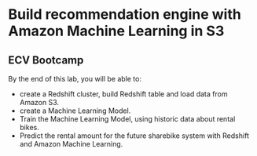 # Build recommendation engine with Amazon Machine Learning in S3
## ECV Bootcamp

By the end of this lab, you will be able to:

- create a Redshift cluster, build Redshift table and load data from Amazon S3.
- create a Machine Learning Model.
- Train the Machine Learning Model, using historic data about rental bikes.
- Predict the rental amount for the future sharebike system with Redshift and Amazon Machine Learning.
